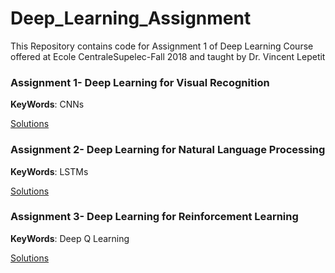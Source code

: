 # Deep_Learning_Assignment
This Repository contains code for Assignment 1 of Deep Learning Course offered at Ecole CentraleSupelec-Fall 2018 and taught by Dr. Vincent Lepetit

### Assignment 1- Deep Learning for Visual Recognition

__KeyWords__: CNNs

[Solutions](ml_lab/lab1.ipynb)
 
 ### Assignment 2- Deep Learning for Natural Language Processing
 
 __KeyWords__: LSTMs
 
 [Solutions](ml_lab/lab2.ipynb)
 
 ### Assignment 3- Deep Learning for Reinforcement Learning
 
  __KeyWords__: Deep Q Learning
 
  [Solutions](ml_lab/lab3.ipynb)
